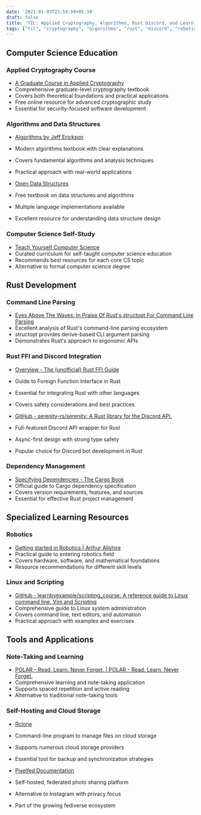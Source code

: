 ```yaml
---
date: '2021-01-03T23:59:59+05:30'
draft: false
title: 'TIL: Applied Cryptography, Algorithms, Rust Discord, and Learning Resources'
tags: ["til", "cryptography", "algorithms", "rust", "discord", "robotics", "data-structures", "self-hosting", "education"]
---
```


## Computer Science Education

### Applied Cryptography Course
- [A Graduate Course in Applied Cryptography](https://toc.cryptobook.us/)
- Comprehensive graduate-level cryptography textbook
- Covers both theoretical foundations and practical applications
- Free online resource for advanced cryptographic study
- Essential for security-focused software development

### Algorithms and Data Structures
- [Algorithms by Jeff Erickson](http://algorithms.wtf)
- Modern algorithms textbook with clear explanations
- Covers fundamental algorithms and analysis techniques
- Practical approach with real-world applications

- [Open Data Structures](https://opendatastructures.org/)
- Free textbook on data structures and algorithms
- Multiple language implementations available
- Excellent resource for understanding data structure design

### Computer Science Self-Study
- [Teach Yourself Computer Science](https://teachyourselfcs.com/)
- Curated curriculum for self-taught computer science education
- Recommends best resources for each core CS topic
- Alternative to formal computer science degree

## Rust Development

### Command Line Parsing
- [Eyes Above The Waves: In Praise Of Rust's structopt For Command Line Parsing](https://robert.ocallahan.org/2017/11/in-praise-of-rusts-structopt-for.html)
- Excellent analysis of Rust's command-line parsing ecosystem
- structopt provides derive-based CLI argument parsing
- Demonstrates Rust's approach to ergonomic APIs

### Rust FFI and Discord Integration
- [Overview - The (unofficial) Rust FFI Guide](https://michael-f-bryan.github.io/rust-ffi-guide/overview.html)
- Guide to Foreign Function Interface in Rust
- Essential for integrating Rust with other languages
- Covers safety considerations and best practices

- [GitHub - serenity-rs/serenity: A Rust library for the Discord API.](https://github.com/serenity-rs/serenity)
- Full-featured Discord API wrapper for Rust
- Async-first design with strong type safety
- Popular choice for Discord bot development in Rust

### Dependency Management
- [Specifying Dependencies - The Cargo Book](https://doc.rust-lang.org/cargo/reference/specifying-dependencies.html)
- Official guide to Cargo dependency specification
- Covers version requirements, features, and sources
- Essential for effective Rust project management

## Specialized Learning Resources

### Robotics
- [Getting started in Robotics | Arthur Allshire](https://allshire.org/getting-started-robotics/)
- Practical guide to entering robotics field
- Covers hardware, software, and mathematical foundations
- Resource recommendations for different skill levels

### Linux and Scripting
- [GitHub - learnbyexample/scripting_course: A reference guide to Linux command line, Vim and Scripting](https://github.com/learnbyexample/scripting_course)
- Comprehensive guide to Linux system administration
- Covers command line, text editors, and automation
- Practical approach with examples and exercises

## Tools and Applications

### Note-Taking and Learning
- [POLAR - Read. Learn. Never Forget. | POLAR - Read. Learn. Never Forget.](https://getpolarized.io/)
- Comprehensive learning and note-taking application
- Supports spaced repetition and active reading
- Alternative to traditional note-taking tools

### Self-Hosting and Cloud Storage
- [Rclone](https://rclone.org/)
- Command-line program to manage files on cloud storage
- Supports numerous cloud storage providers
- Essential tool for backup and synchronization strategies

- [Pixelfed Documentation](https://docs.pixelfed.org/)
- Self-hosted, federated photo sharing platform
- Alternative to Instagram with privacy focus
- Part of the growing fediverse ecosystem
